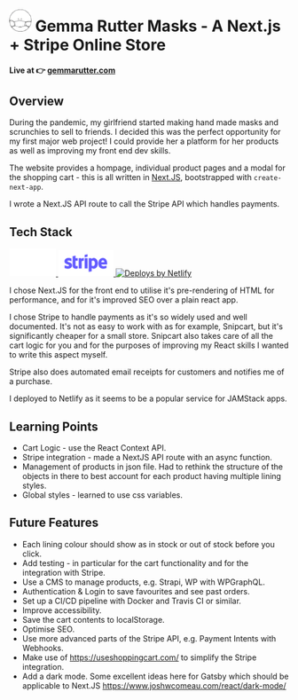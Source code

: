 # <img width="40" src="https://github.com/btwalpole/gemmaruttermasks/blob/dev/public/images/logo.png?raw=true" alt="mask logo" /> Gemma Rutter Masks - A Next.js + Stripe Online Store 

**Live at :point_right: <a href="https://gemmarutter.com/" target="_blank" rel="noopener noreferrer">gemmarutter.com</a>**

## Overview
During the pandemic, my girlfriend started making hand made masks and scrunchies to sell to friends. I decided this was the perfect opportunity for my first major web project! I could provide her a platform for her products as well as improving my front end dev skills.

The website provides a hompage, individual product pages and a modal for the shopping cart - this is all written in [Next.JS](https://nextjs.org/), bootstrapped with `create-next-app`.
 
I wrote a Next.JS API route to call the Stripe API which handles payments. 

## Tech Stack

<p align="left">
  <a href="https://nextjs.org/" target="_blank" rel="noopener noreferrer">
    <img height="50" src="./public/nextjs-logotype-light.svg?raw=true" alt="Next.JS Logo" />
  </a>
  <a href="https://www.stripe.com" target="_blank" rel="noopener noreferrer">
    <img width="100" src="./public/stripe.svg?raw=true" alt="stripe logo" />
  </a>
  <a href="https://www.netlify.com" target="_blank" rel="noopener noreferrer">
    <img src="https://www.netlify.com/img/global/badges/netlify-color-accent.svg" alt="Deploys by Netlify" />
  </a>
</p>


I chose Next.JS for the front end to utilise it's pre-rendering of HTML for performance, and for it's improved SEO over a plain react app. 

I chose Stripe to handle payments as it's so widely used and well documented. It's not as easy to work with as for example, Snipcart, but it's significantly cheaper for a small store. Snipcart also takes care of all the cart logic for you and for the purposes of improving my React skills I wanted to write this aspect myself.

Stripe also does automated email receipts for customers and notifies me of a purchase.

I deployed to Netlify as it seems to be a popular service for JAMStack apps.

## Learning Points

* Cart Logic - use the React Context API.
* Stripe integration - made a NextJS API route with an async function. 
* Management of products in json file. Had to rethink the structure of the objects in there to best account for each product having multiple lining styles.
* Global styles - learned to use css variables.

## Future Features

* Each lining colour should show as in stock or out of stock before you click.
* Add testing - in particular for the cart functionality and for the integration with Stripe.
* Use a CMS to manage products, e.g. Strapi, WP with WPGraphQL.
* Authentication & Login to save favourites and see past orders.
* Set up a CI/CD pipeline with Docker and Travis CI or similar.
* Improve accessibility.
* Save the cart contents to localStorage.
* Optimise SEO.
* Use more advanced parts of the Stripe API, e.g. Payment Intents with Webhooks.
* Make use of https://useshoppingcart.com/ to simplify the Stripe integration.
* Add a dark mode. Some excellent ideas here for Gatsby which should be applicable to Next.JS https://www.joshwcomeau.com/react/dark-mode/
